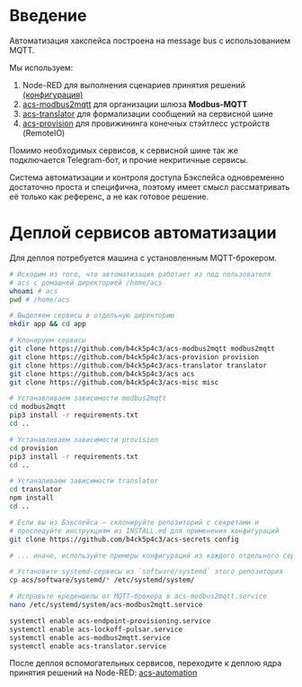 # Введение
Автоматизация хакспейса построена на message bus с использованием MQTT. 

Мы используем:
1. Node-RED для выполнения сценариев принятия решений [(конфигурация)](https://github.com/b4ck5p4c3/acs-automation)
3. [acs-modbus2mqtt](https://github.com/b4ck5p4c3/acs-modbus2mqtt) для организации шлюза **Modbus-MQTT**
4. [acs-translator](https://github.com/b4ck5p4c3/acs-mqtt-translator) для формализации сообщений на сервисной шине
5. [acs-provision](https://github.com/b4ck5p4c3/acs-provision) для провижининга конечных стэйтлесс устройств (RemoteIO) 

Помимо необходимых сервисов, к сервисной шине так же подключается Telegram-бот, и прочие некритичные сервисы.

Система автоматизации и контроля доступа Бэкспейса одновременно достаточно проста и специфична, поэтому
имеет смысл рассматривать её только как референс, а не как готовое решение.

# Деплой сервисов автоматизации
Для деплоя потребуется машина с установленным MQTT-брокером.
```bash
# Исходим из того, что автоматизация работает из под пользователя 
# acs с домашней директорией /home/acs
whoami # acs
pwd # /home/acs

# Выделяем сервисы в отдельную директорию
mkdir app && cd app

# Клонируем сервисы
git clone https://github.com/b4ck5p4c3/acs-modbus2mqtt modbus2mqtt
git clone https://github.com/b4ck5p4c3/acs-provision provision
git clone https://github.com/b4ck5p4c3/acs-translator translator
git clone https://github.com/b4ck5p4c3/acs acs
git clone https://github.com/b4ck5p4c3/acs-misc misc

# Устанавливаем зависимости modbus2mqtt
cd modbus2mqtt
pip3 install -r requirements.txt
cd ..

# Устанавливаем зависимости provision
cd provision
pip3 install -r requirements.txt
cd ..

# Устаналиваем зависимости translator
cd translator
npm install
cd ..

# Если вы из Бэкспейса — cклонируйте репозиторий с секретами и 
# проследуйте инструкциям из INSTALL.md для применения конфигураций
git clone https://github.com/b4ck5p4c3/acs-secrets config

# ... иначе, используйте примеры конфигураций из каждого отдельного сервиса

# Установите systemd-сервисы из `software/systemd` этого репозитория
cp acs/software/systemd/* /etc/systemd/system/

# Исправьте креденшелы от MQTT-брокера в acs-modbus2mqtt.service
nano /etc/systemd/system/acs-modbus2mqtt.service

systemctl enable acs-endpoint-provisioning.service
systemctl enable acs-lockoff-pulsar.service
systemctl enable acs-modbus2mqtt.service
systemctl enable acs-translator.service
```

После деплоя вспомогательных сервисов, переходите к деплою ядра принятия 
решений на Node-RED: [acs-automation](https://github.com/b4ck5p4c3/acs-automation)
